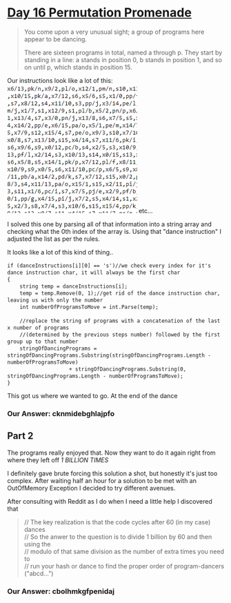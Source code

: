 # [Day 16 Permutation Promenade](http://adventofcode.com/2017/day/16)

>You come upon a very unusual sight; a group of programs here appear to be dancing.
>
>There are sixteen programs in total, named a through p. They start by standing in a line:
a stands in position 0, b stands in position 1, and so on until p, which stands in position 15.

Our instructions look like a lot of this:
!["dance instructions"](../images/dance.png)
etc...

I solved this one by parsing all of that information into a string array and checking what the 0th index of the array is. 
Using that "dance instruction" I adjusted the list as per the rules. 

It looks like a lot of this kind of thing..

```
if (danceInstructions[i][0] == 's')//we check every index for it's dance instruction char, it will always be the first char
{
    string temp = danceInstructions[i];
    temp = temp.Remove(0, 1);//get rid of the dance instruction char, leaving us with only the number 
    int numberOfProgramsToMove = int.Parse(temp);

    //replace the string of programs with a concatenation of the last x number of programs 
    //(determined by the previous steps number) followed by the first group up to that number
    stringOfDancingPrograms = stringOfDancingPrograms.Substring(stringOfDancingPrograms.Length - numberOfProgramsToMove)
                    + stringOfDancingPrograms.Substring(0, stringOfDancingPrograms.Length - numberOfProgramsToMove);
}
```

This got us where we wanted to go. At the end of the dance
### Our Answer: cknmidebghlajpfo

## Part 2

The programs really enjoyed that. Now they want to do it again right from where they left off 
*1 BILLION TIMES*

I definitely gave brute forcing this solution a shot, but honestly it's just too complex. After waiting half an hour for a solution to be 
met with an OutOfMemory Exception I decided to try different avenues.

After consulting with Reddit as I do when I need a little help I discovered that 

> // The key realization is that the code cycles after 60 (in my case) dances  
> // So the anwer to the question is to divide 1 billion by 60 and then using the   
> // modulo of that same division as the number of extra times you need to  
> // run your hash or dance to find the proper order of program-dancers ("abcd...")  

### Our Answer: cbolhmkgfpenidaj
